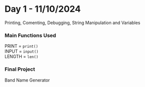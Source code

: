 # Day 1 - 11/10/2024
Printing, Comenting, Debugging, String Manipulation and Variables

### Main Functions Used
PRINT = `print()`  
INPUT = `input()`  
LENGTH = `len()`

### Final Project
Band Name Generator